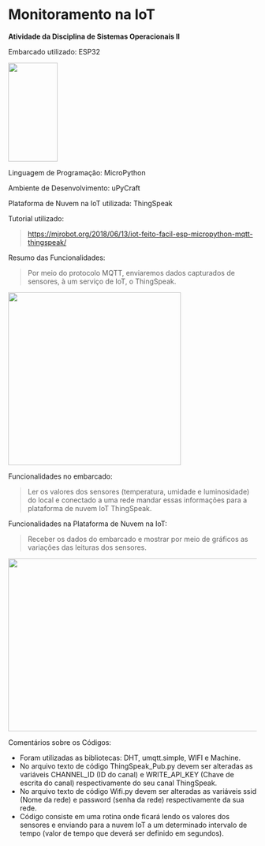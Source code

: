 # Monitoramento na IoT
**Atividade da Disciplina de Sistemas Operacionais II**

Embarcado utilizado: ESP32

<img src="https://br.mouser.com/images/espressifsystems/lrg/ESP32-DevKitC-32D_t.jpg" width="100" height="200"/>

Linguagem de Programação: MicroPython

Ambiente de Desenvolvimento: uPyCraft

Plataforma de Nuvem na IoT utilizada: ThingSpeak

Tutorial utilizado:
  >https://mjrobot.org/2018/06/13/iot-feito-facil-esp-micropython-mqtt-thingspeak/

Resumo das Funcionalidades:
  >Por meio do protocolo MQTT, enviaremos dados capturados de sensores, à um serviço de IoT, o ThingSpeak.
  
  <img src="https://cdn-images-1.medium.com/max/800/0*Fi8M5h2DXa6HgdS4" width="350" height="350"/>

Funcionalidades no embarcado:
  >Ler os valores dos sensores (temperatura, umidade e luminosidade) do local e conectado a uma rede mandar essas informações para a plataforma de nuvem IoT ThingSpeak.

Funcionalidades na Plataforma de Nuvem na IoT:
  >Receber os dados do embarcado e mostrar por meio de gráficos as variações das leituras dos sensores.
  <img src="https://i0.wp.com/electronicshobbyists.com/wp-content/uploads/2018/01/ThingSpeak-output.png?resize=750%2C359&ssl=1" width="700" height="350"/>

Comentários sobre os Códigos:
  * Foram utilizadas as bibliotecas: DHT, umqtt.simple, WIFI e Machine.
  * No arquivo texto de código ThingSpeak_Pub.py devem ser alteradas as variáveis CHANNEL_ID (ID do canal) e WRITE_API_KEY (Chave de escrita do canal) respectivamente do seu canal ThingSpeak.
  * No arquivo texto de código Wifi.py devem ser alteradas as variáveis ssid (Nome da rede) e password (senha da rede) respectivamente da sua rede.
  * Código consiste em uma rotina onde ficará lendo os valores dos sensores e enviando para a nuvem IoT a um determinado intervalo de tempo (valor de tempo que deverá ser definido em segundos).
